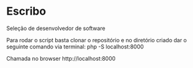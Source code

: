 # Escribo
Seleção de desenvolvedor de software

Para rodar o script basta clonar o repositório e no diretório criado dar o seguinte comando via terminal:
php -S localhost:8000

Chamada no browser
http://localhost:8000


